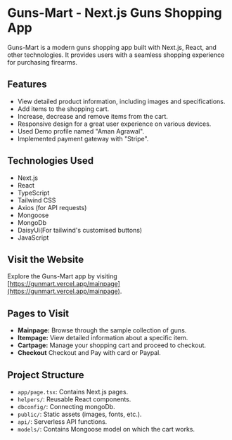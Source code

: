 # Guns-Mart - Next.js Guns Shopping App

Guns-Mart is a modern guns shopping app built with Next.js, React, and other technologies. It provides users with a seamless shopping experience for purchasing firearms. 

## Features

- View detailed product information, including images and specifications.
- Add items to the shopping cart.
- Increase, decrease and remove items from the cart.
- Responsive design for a great user experience on various devices.
- Used Demo profile named "Aman Agrawal".
- Implemented payment gateway with "Stripe".
## Technologies Used

- Next.js
- React
- TypeScript
- Tailwind CSS
- Axios (for API requests)
- Mongoose
- MongoDb
- DaisyUi(For tailwind's customised buttons)
- JavaScript

## Visit the Website

Explore the Guns-Mart app by visiting [https://gunmart.vercel.app/mainpage](https://gunmart.vercel.app/mainpage).

## Pages to Visit

- **Mainpage:** Browse through the sample collection of guns.
- **Itempage:** View detailed information about a specific item.
- **Cartpage:** Manage your shopping cart and proceed to checkout.
- **Checkout**  Checkout and Pay with card or Paypal.

## Project Structure

- `app/page.tsx`: Contains Next.js pages.
- `helpers/`: Reusable React components.
- `dbconfig/`: Connecting mongoDb.
- `public/`: Static assets (images, fonts, etc.).
- `api/`: Serverless API functions.
- `models/`: Contains Mongoose model on which the cart works.




